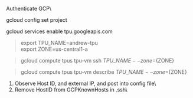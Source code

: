 
Authenticate GCP\

gcloud config set project <project-ID>

gcloud services enable tpu.googleapis.com
  
  
> export TPU_NAME=andrew-tpu \
> export ZONE=us-central1-a

> gcloud compute tpus tpu-vm ssh ${TPU\_NAME} --zone=${ZONE} 

> gcloud compute tpus tpu-vm describe ${TPU\_NAME}  --zone=${ZONE} 

1) Observe Host ID, and external IP, and post into config file\
2) Remove HostID from GCPKnownHosts in .ssh\
